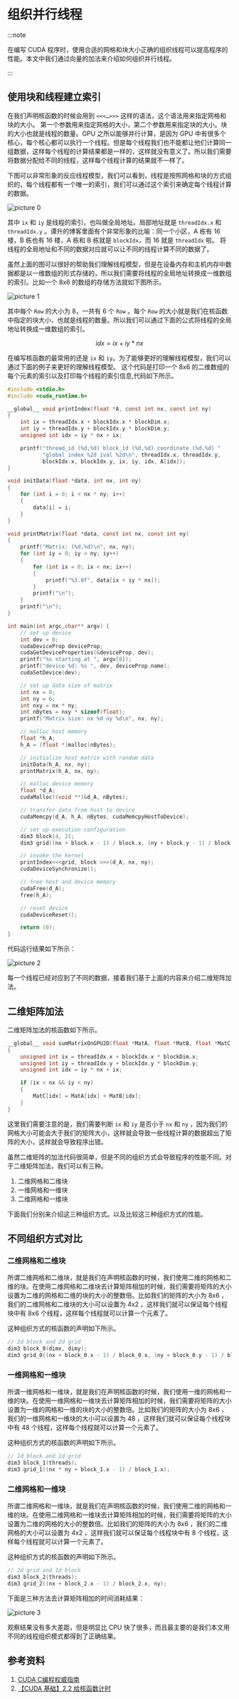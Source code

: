 # 组织并行线程

:::note

在编写 CUDA 程序时，使用合适的网格和块大小正确的组织线程可以提高程序的性能。本文中我们通过向量的加法来介绍如何组织并行线程。

:::

## 使用块和线程建立索引

在我们声明核函数的时候会用到 `<<<…>>>` 这样的语法，这个语法用来指定网格和块的大小。 第一个参数用来指定网格的大小，第二个参数用来指定块的大小。块的大小也就是线程的数量。GPU 之所以能够并行计算，是因为 GPU 中有很多个核心，每个核心都可以执行一个线程。但是每个线程我们也不能都让他们计算同一组数据，这样每个线程的计算结果都是一样的，这样就没有意义了。所以我们需要将数据分配给不同的线程，这样每个线程计算的结果就不一样了。

下图可以非常形象的反应线程模型，我们可以看到，线程是按照网格和块的方式组织的，每个线程都有一个唯一的索引，我们可以通过这个索引来确定每个线程计算的数据。

![picture 0](images/be90e2866cafa9fa50231a70367de27a8f4db16edc60c7acdf21be27203553d9.png)

其中 `ix` 和 `iy` 是线程的索引，也叫做全局地址。局部地址就是 `threadIdx.x` 和 `threadIdx.y` 。谭升的博客里面有个非常形象的比喻：同一个小区，A 栋有 16 楼，B 栋也有 16 楼，A 栋和 B 栋就是 `blockIdx`，而 16 就是 `threadIdx` 啦。 将线程的全局地址和不同的数据对应就可以让不同的线程计算不同的数据了。

虽然上面的图可以很好的帮助我们理解线程模型，但是在设备内存和主机内存中数据都是以一维数组的形式存储的，所以我们需要将线程的全局地址转换成一维数组的索引。比如一个 8x6 的数组的存储方法就如下图所示。

![picture 1](images/72ba1aea8e5906edc696da4ebc64c52c56ccc0825a070275f0f4e8179c000952.png)

其中每个 `Row` 的大小为 8，一共有 6 个 `Row` 。每个 `Row` 的大小就是我们在核函数中指定的块大小，也就是线程的数量。所以我们可以通过下面的公式将线程的全局地址转换成一维数组的索引。

$$
idx=ix+iy*nx
$$

在编写核函数的最常用的还是 `ix` 和 `iy`。为了能够更好的理解线程模型，我们可以通过下面的例子来更好的理解线程模型。 这个代码是打印一个 8x6 的二维数组的每个元素的索引以及打印每个线程的索引信息,代码如下所示。

```c
#include <stdio.h>
#include <cuda_runtime.h>

__global__ void printIndex(float *A, const int nx, const int ny)
{
    int ix = threadIdx.x + blockIdx.x * blockDim.x;
    int iy = threadIdx.y + blockIdx.y * blockDim.y;
    unsigned int idx = iy * nx + ix;

    printf("thread_id (%d,%d) block_id (%d,%d) coordinate (%d,%d) "
           "global index %2d ival %2d\n", threadIdx.x, threadIdx.y,
           blockIdx.x, blockIdx.y, ix, iy, idx, A[idx]);
}

void initData(float *data, int nx, int ny)
{
    for (int i = 0; i < nx * ny; i++)
    {
        data[i] = i;
    }
}

void printMatrix(float *data, const int nx, const int ny)
{
    printf("Matrix: (%d,%d)\n", nx, ny);
    for (int iy = 0; iy < ny; iy++)
    {
        for (int ix = 0; ix < nx; ix++)
        {
            printf("%3.0f", data[ix + iy * nx]);
        }
        printf("\n");
    }
    printf("\n");
}

int main(int argc,char** argv) {
    // set up device
    int dev = 0;
    cudaDeviceProp deviceProp;
    cudaGetDeviceProperties(&deviceProp, dev);
    printf("%s starting at ", argv[0]);
    printf("device %d: %s ", dev, deviceProp.name);
    cudaSetDevice(dev);

    // set up data size of matrix
    int nx = 8;
    int ny = 6;
    int nxy = nx * ny;
    int nBytes = nxy * sizeof(float);
    printf("Matrix size: nx %d ny %d\n", nx, ny);

    // malloc host memory
    float *h_A;
    h_A = (float *)malloc(nBytes);

    // initialize host matrix with random data
    initData(h_A, nx, ny);
    printMatrix(h_A, nx, ny);

    // malloc device memory
    float *d_A;
    cudaMalloc((void **)&d_A, nBytes);

    // transfer data from host to device
    cudaMemcpy(d_A, h_A, nBytes, cudaMemcpyHostToDevice);

    // set up execution configuration
    dim3 block(4, 2);
    dim3 grid((nx + block.x - 1) / block.x, (ny + block.y - 1) / block.y);

    // invoke the kernel
    printIndex<<<grid, block >>>(d_A, nx, ny);
    cudaDeviceSynchronize();

    // free host and device memory
    cudaFree(d_A);
    free(h_A);

    // reset device
    cudaDeviceReset();

    return (0);
}
```

代码运行结果如下所示：

![picture 2](images/ce7ffd7a3a73f0784e1fc0f76c0284a4223eb3d255e5c08b0ba1ed7c175821cf.png)

每一个线程已经对应到了不同的数据，接着我们基于上面的内容来介绍二维矩阵加法。

## 二维矩阵加法

二维矩阵加法的核函数如下所示。

```c
__global__ void sumMatrixOnGPU2D(float *MatA, float *MatB, float *MatC, int nx, int ny)
{
    unsigned int ix = threadIdx.x + blockIdx.x * blockDim.x;
    unsigned int iy = threadIdx.y + blockIdx.y * blockDim.y;
    unsigned int idx = iy * nx + ix;

    if (ix < nx && iy < ny)
    {
        MatC[idx] = MatA[idx] + MatB[idx];
    }
}
```

这里我们需要注意的是，我们需要判断 `ix` 和 `iy` 是否小于 `nx` 和 `ny` ，因为我们的网格大小可能会大于我们的矩阵大小，这样就会导致一些线程计算的数据超出了矩阵的大小，这样就会导致程序出错。

虽然二维矩阵的加法代码很简单，但是不同的组织方式会导致程序的性能不同。对于二维矩阵加法，我们可以有三种。

1. 二维网格和二维块
2. 一维网格和一维块
3. 二维网格和一维块

下面我们分别来介绍这三种组织方式。以及比较这三种组织方式的性能。

## 不同组织方式对比

### 二维网格和二维块

所谓二维网格和二维块，就是我们在声明核函数的时候，我们使用二维的网格和二维的块。在使用二维网格和二维块去计算矩阵相加的时候，我们需要将矩阵的大小设置为二维的网格和二维的块的大小的整数倍。比如我们的矩阵的大小为 8x6 ，我们的二维网格和二维块的大小可以设置为 4x2 ，这样我们就可以保证每个线程块中有 8x6 个线程，这样每个线程就可以计算一个元素了。

 这种组织方式的核函数的声明如下所示。

```c
// 2d block and 2d grid
dim3 block_0(dimx, dimy);
dim3 grid_0((nx + block_0.x - 1) / block_0.x, (ny + block_0.y - 1) / block_0.y);
```

### 一维网格和一维块

所谓一维网格和一维块，就是我们在声明核函数的时候，我们使用一维的网格和一维的块。在使用一维网格和一维块去计算矩阵相加的时候，我们需要将矩阵的大小设置为一维的网格和一维的块的大小的整数倍。比如我们的矩阵的大小为 8x6 ，我们的一维网格和一维块的大小可以设置为 48 ，这样我们就可以保证每个线程块中有 48 个线程，这样每个线程就可以计算一个元素了。

这种组织方式的核函数的声明如下所示。

```c
// 1d block and 1d grid
dim3 block_1(threads);
dim3 grid_1((nx * ny + block_1.x - 1) / block_1.x);
```

### 二维网格和一维块

所谓二维网格和一维块，就是我们在声明核函数的时候，我们使用二维的网格和一维的块。在使用二维网格和一维块去计算矩阵相加的时候，我们需要将矩阵的大小设置为二维的网格的大小的整数倍。比如我们的矩阵的大小为 8x6 ，我们的二维网格的大小可以设置为 4x2 ，这样我们就可以保证每个线程块中有 8 个线程，这样每个线程就可以计算一个元素了。

这种组织方式的核函数的声明如下所示。

```c
// 2d grid and 1d block
dim3 block_2(threads);
dim3 grid_2((nx + block_2.x - 1) / block_2.x, ny);
```

下面是三种方法去计算矩阵相加的时间消耗结果：

![picture 3](images/f144940374992420799132efa03ae3eecc4d2dc4d0f06fda84296c9153e417ed.png)

观察结果没有多大差距，但是明显比 CPU 快了很多，而且最主要的是我们本文用不同的线程组织模式都得到了正确结果。

## 参考资料

1. [CUDA C编程权威指南](https://www.baidu.com/s?ie=utf-8&f=8&rsv_bp=1&rsv_idx=1&tn=baidu&wd=CUDA%20C%E7%BC%96%E7%A8%8B%E6%9D%83%E5%A8%81%E6%8C%87%E5%8D%97&fenlei=256&rsv_pq=0xfed4a61a000e3772&rsv_t=0d02lKS%2Blx%2BdvIVO447ej8nu1F1JZ2R2sUUEGNoSYLiNj3M8QV7s%2FscVGcDD&rqlang=en&rsv_enter=1&rsv_dl=tb&rsv_sug3=2&rsv_sug1=2&rsv_sug7=101&rsv_sug2=0&rsv_btype=i&prefixsug=%2526lt%253BUDA%2520%2526lt%253B%25E7%25BC%2596%25E7%25A8%258B%25E6%259D%2583%25E5%25A8%2581%25E6%258C%2587%25E5%258D%2597&rsp=9&inputT=4428&rsv_sug4=4428)
2. [【CUDA 基础】2.2 给核函数计时](https://face2ai.com/CUDA-F-2-2-%E6%A0%B8%E5%87%BD%E6%95%B0%E8%AE%A1%E6%97%B6/)
